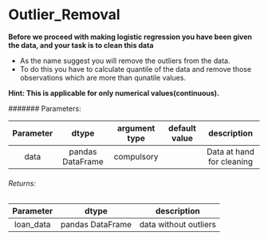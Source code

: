 # Outlier_Removal

**Before we proceed with making logistic regression you have been given the data, and your task is to clean this data**

- As the name suggest you will remove the outliers from the data.
- To do this you have to calculate quantile of the data and remove those observations which are more than qunatile values. 

**Hint: This is applicable for only numerical values(continuous).**

####### Parameters:

| Parameter | dtype | argument type | default value | description |
| :---: | :---: | :---: | :---: | :---: |
| data | pandas DataFrame| compulsory |  | Data at hand for cleaning|

###### Returns:

| Parameter | dtype  | description |
| :---: | :---: |:---: |
| loan_data | pandas DataFrame | data without outliers |